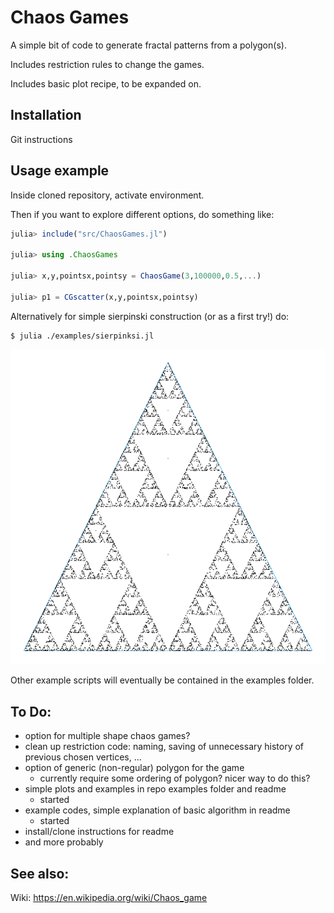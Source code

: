 # Chaos Games

A simple bit of code to generate fractal patterns from a polygon(s). 

Includes restriction rules to change the games.

Includes basic plot recipe, to be expanded on.

## Installation
Git instructions

## Usage example
Inside cloned repository, activate environment. 

Then if you want to explore different options, do something like:

```julia
julia> include("src/ChaosGames.jl")

julia> using .ChaosGames

julia> x,y,pointsx,pointsy = ChaosGame(3,100000,0.5,...)

julia> p1 = CGscatter(x,y,pointsx,pointsy)
```

 Alternatively for simple sierpinski construction (or as a first try!) do: 

```
$ julia ./examples/sierpinksi.jl
```

![sierpinksi](./images/sierpinski.png)

Other example scripts will eventually be contained in the examples folder.

## To Do:
- option for multiple shape chaos games?
- clean up restriction code: naming, saving of unnecessary history of previous chosen vertices, ...
- option of generic (non-regular) polygon for the game
  - currently require some ordering of polygon? nicer way to do this?
- simple plots and examples in repo examples folder and readme
  - started
- example codes, simple explanation of basic algorithm in readme
  - started
- install/clone instructions for readme
- and more probably

## See also:
Wiki: https://en.wikipedia.org/wiki/Chaos_game
